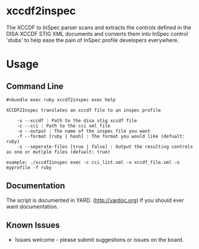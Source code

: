 # xccdf2inspec
The XCCDF to InSpec parser scans and extracts the controls defined in the DISA XCCDF 
STIG XML documents and converts them into InSpec control 'stubs' to help ease the 
pain of InSpec profile developers everywhere.

# Usage
## Command Line
```
#>bundle exec ruby xccdf2inspec exec help

XCCDF2Inspec translates an xccdf file to an inspec profile

	-x --xccdf : Path to the disa stig xccdf file
	-c --cci : Path to the cci xml file
	-o --output : The name of the inspec file you want
	-f --format [ruby | hash] : The format you would like (defualt: ruby)
	-s --seperate-files [true | false] : Output the resulting controls as one or mutlple files (defualt: true)

example: ./xccdf2inspec exec -c cci_list.xml -x xccdf_file.xml -o myprofile -f ruby
```
## Documentation
The script is documented in YARD. (http://yardoc.org) If you should ever want documentation.

## Known Issues
- Issues welcome - please submit suggestions or issues on the board.
